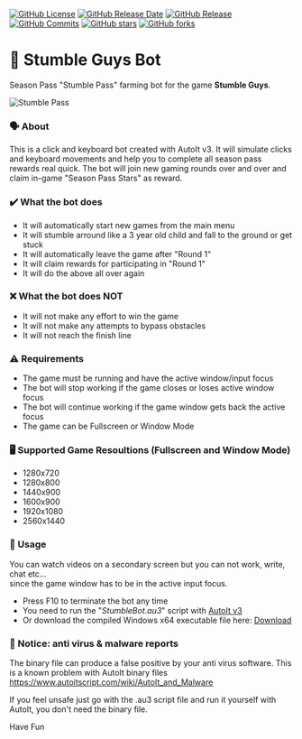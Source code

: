 [![GitHub License](https://img.shields.io/github/license/ptrumpis/Stumble-Guys-Bot)](https://github.com/ptrumpis/Stumble-Guys-Bot?tab=Apache-2.0-1-ov-file#readme)
[![GitHub Release Date](https://img.shields.io/github/release-date/ptrumpis/Stumble-Guys-Bot)](https://github.com/ptrumpis/Stumble-Guys-Bot/releases/latest)
[![GitHub Release](https://img.shields.io/github/v/release/ptrumpis/Stumble-Guys-Bot)](https://github.com/ptrumpis/Stumble-Guys-Bot/releases/latest)
[![GitHub Commits](https://img.shields.io/github/commit-activity/t/ptrumpis/Stumble-Guys-Bot)](https://github.com/ptrumpis/Stumble-Guys-Bot/commits)
[![GitHub stars](https://img.shields.io/github/stars/ptrumpis/Stumble-Guys-Bot?style=flat)](https://github.com/ptrumpis/Stumble-Guys-Bot/stargazers) 
[![GitHub forks](https://img.shields.io/github/forks/ptrumpis/Stumble-Guys-Bot?style=flat)](https://github.com/ptrumpis/Stumble-Guys-Bot/forks)

# 🤖 Stumble Guys Bot
Season Pass "Stumble Pass" farming bot for the game **Stumble Guys**.

![Stumble Pass](https://github.com/user-attachments/assets/e28028f0-1307-4e11-bb63-6b3ffbd0ebdf)

### 🗣️ About
This is a click and keyboard bot created with AutoIt v3.
It will simulate clicks and keyboard movements and help you to complete all season pass rewards real quick.
The bot will join new gaming rounds over and over and claim in-game "Season Pass Stars" as reward.

### ✔️ What the bot does
- It will automatically start new games from the main menu
- It will stumble arround like a 3 year old child and fall to the ground or get stuck
- It will automatically leave the game after "Round 1"
- It will claim rewards for participating in "Round 1"
- It will do the above all over again

### ❌ What the bot does NOT
- It will not make any effort to win the game
- It will not make any attempts to bypass obstacles
- It will not reach the finish line

### ⚠️ Requirements
- The game must be running and have the active window/input focus
- The bot will stop working if the game closes or loses active window focus
- The bot will continue working if the game window gets back the active focus
- The game can be Fullscreen or Window Mode

### 🖥️ Supported Game Resoultions (Fullscreen and Window Mode)
- 1280x720
- 1280x800
- 1440x900
- 1600x900
- 1920x1080
- 2560x1440

### 🚀 Usage
You can watch videos on a secondary screen but you can not work, write, chat etc...  
since the game window has to be in the active input focus.

- Press F10 to terminate the bot any time
- You need to run the "*StumbleBot.au3*" script with [AutoIt v3](https://www.autoitscript.com/site/autoit/downloads/)
- Or download the compiled Windows x64 executable file here: [Download](https://github.com/ptrumpis/Stumble-Guys-Bot/releases/)

### 🦠 Notice: anti virus & malware reports
The binary file can produce a false positive by your anti virus software. This is a known problem with AutoIt binary files https://www.autoitscript.com/wiki/AutoIt_and_Malware

If you feel unsafe just go with the .au3 script file and run it yourself with AutoIt, you don't need the binary file.

Have Fun
